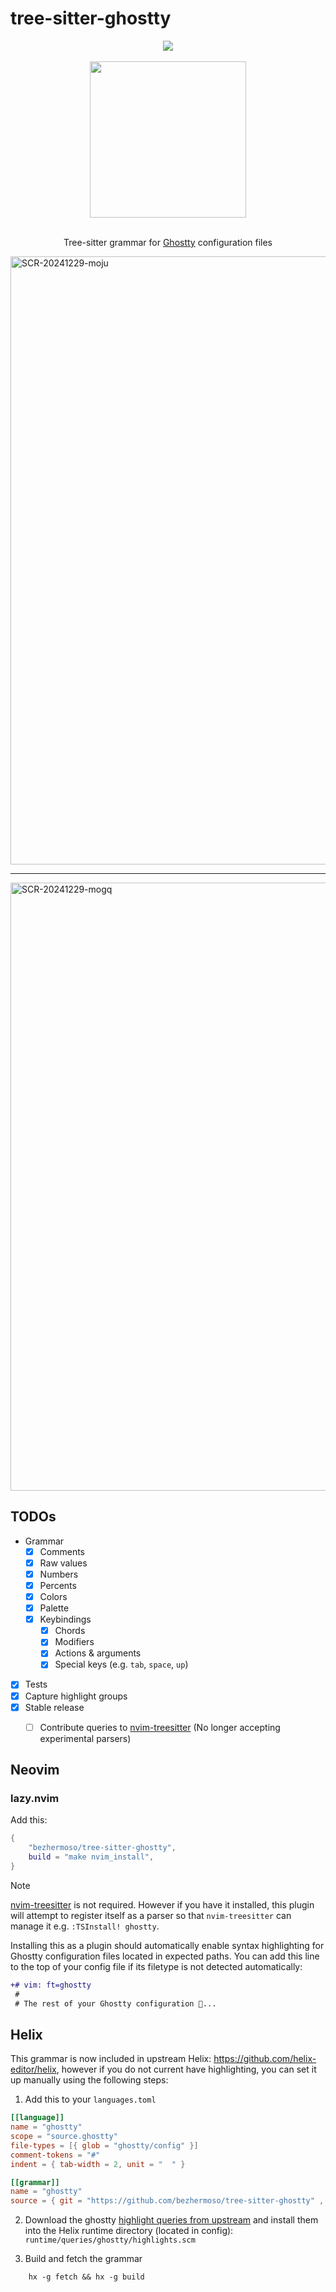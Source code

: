 # tree-sitter-ghostty

<div align="center">
    <div>
        <a href="https://github.com/bezhermoso/tree-sitter-ghostty/actions/workflows/ci.yml">
            <img src="https://github.com/bezhermoso/tree-sitter-ghostty/actions/workflows/ci.yml/badge.svg">
        </a>
    </div>
    <br>
    <img width="250" src="https://github.com/user-attachments/assets/8d4d3b38-cc03-46e6-9198-85c052ade348" align="center" />
    <div>
    <br>
        <p>
        Tree-sitter grammar for <a href="https://ghostty.org">Ghostty</a> configuration files
        </p>
    </div>
</div>

<img width="973" alt="SCR-20241229-moju" src="https://github.com/user-attachments/assets/1de7cced-b798-4b6c-a847-6936c76d8188" />
<hr>
<img width="973" alt="SCR-20241229-mogq" src="https://github.com/user-attachments/assets/f6a78843-3ef0-479e-b4dc-2268a2b61ce9" />



## TODOs

- Grammar
    - [x] Comments
    - [x] Raw values
    - [x] Numbers
    - [x] Percents
    - [x] Colors 
    - [x] Palette
    - [x] Keybindings
        - [x] Chords
        - [x] Modifiers
        - [x] Actions & arguments
        - [x] Special keys (e.g. `tab`, `space`, `up`)
- [x] Tests
- [x] Capture highlight groups
- [x] Stable release
    - [ ] Contribute queries to [nvim-treesitter] (No longer accepting experimental parsers)


## Neovim

### lazy.nvim

Add this:

```lua
{
    "bezhermoso/tree-sitter-ghostty",
    build = "make nvim_install",
}
```

> [!NOTE]
> [nvim-treesitter] is not required. However if you have it installed, this plugin will attempt to register
> itself as a parser so that `nvim-treesitter` can manage it e.g. `:TSInstall! ghostty`.

Installing this as a plugin should automatically enable syntax highlighting for Ghostty configuration files located in
expected paths. You can add this line to the top of your config file if its filetype is not detected automatically:

```diff
+# vim: ft=ghostty
 #
 # The rest of your Ghostty configuration 👻...
```

## Helix

This grammar is now included in upstream Helix: https://github.com/helix-editor/helix, however if you do not current have highlighting, you can set it up manually using the following steps:

1. Add this to your `languages.toml`

```toml
[[language]]
name = "ghostty"
scope = "source.ghostty"
file-types = [{ glob = "ghostty/config" }]
comment-tokens = "#"
indent = { tab-width = 2, unit = "  " }

[[grammar]]
name = "ghostty"
source = { git = "https://github.com/bezhermoso/tree-sitter-ghostty" , rev = "8438a93b44367e962b2ea3a3b6511885bebd196a" }
```

2. Download the ghostty [highlight queries from upstream](https://github.com/helix-editor/helix/blob/master/runtime/queries/ghostty/highlights.scm) and install them into the Helix runtime directory (located in config): `runtime/queries/ghostty/highlights.scm`

3. Build and fetch the grammar
```
    hx -g fetch && hx -g build
```

[nvim-treesitter]: https://github.com/nvim-treesitter/nvim-treesitter
